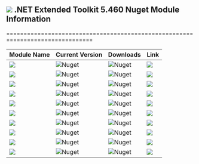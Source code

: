 ## <img src="https://github.com/Wagnerp/Krypton-NET-Version-Dashboard/blob/master/Assets/Icons/PNG/KR%2064%20%20x%2064%20Orange.png" /> .NET Extended Toolkit 5.460 Nuget Module Information

===============================================================================

| Module Name | Current Version | Downloads | Link |
|---|---|---|---|
| <img src="https://img.shields.io/badge/Module-Core-orange.svg" /> | ![Nuget](https://img.shields.io/nuget/v/KryptonExtendedToolkit5460CoreModule) | ![Nuget](https://img.shields.io/nuget/dt/KryptonExtendedToolkit5460CoreModule?color=brightgreen) |  <a href="https://www.nuget.org/packages/KryptonExtendedToolkit5460CoreModule/"><img src="https://img.shields.io/badge/Download-Link-9cf.svg" /></a> |
| <img src="https://img.shields.io/badge/Module-Colour Controls-orange.svg" /> | ![Nuget](https://img.shields.io/nuget/v/KryptonExtendedToolkit5460ExtendedColourControlsModule) | ![Nuget](https://img.shields.io/nuget/dt/KryptonExtendedToolkit5460ExtendedColourControlsModule?color=brightgreen) | <a href="https://www.nuget.org/packages/KryptonExtendedToolkit5460ExtendedColourControlsModule/"><img src="https://img.shields.io/badge/Download-Link-9cf.svg" /></a> |
| <img src="https://img.shields.io/badge/Module-Dialogs-orange.svg" /> | ![Nuget](https://img.shields.io/nuget/v/KryptonExtendedToolkit5460ExtendedDialogsModule) | ![Nuget](https://img.shields.io/nuget/dt/KryptonExtendedToolkit5460ExtendedDialogsModule?color=brightgreen) | <a href="https://www.nuget.org/packages/KryptonExtendedToolkit5460ExtendedDialogsModule/"><img src="https://img.shields.io/badge/Download-Link-9cf.svg" /></a> |
| <img src="https://img.shields.io/badge/Module-Menu & Toolbar Items-orange.svg" /> | ![Nuget](https://img.shields.io/nuget/v/KryptonExtendedToolkit5460ExtendedMenuAndToolbarItemsModule) | ![Nuget](https://img.shields.io/nuget/dt/KryptonExtendedToolkit5460ExtendedMenuAndToolbarItemsModule?color=brightgreen) |<a href="https://www.nuget.org/packages/KryptonExtendedToolkit5460ExtendedMenuAndToolbarItemsModule/"><img src="https://img.shields.io/badge/Download-Link-9cf.svg" /></a> |
| <img src="https://img.shields.io/badge/Module-Extended Standard Controls-orange" /> | ![Nuget](https://img.shields.io/nuget/v/KryptonExtendedToolkit5460ExtendedStandardControlsModule) | ![Nuget](https://img.shields.io/nuget/dt/KryptonExtendedToolkit5460ExtendedStandardControlsModule?color=brightgreen) | <a href="https://www.nuget.org/packages/KryptonExtendedToolkit5460ExtendedStandardControlsModule/"><img src="https://img.shields.io/badge/Download-Link-9cf.svg" /></a> |
| <img src="https://img.shields.io/badge/Module-Floating Menu & Toolbars-orange.svg" /> | ![Nuget](https://img.shields.io/nuget/v/KryptonExtendedToolkit5460FloatingMenuAndToolbarsModule) | ![Nuget](https://img.shields.io/nuget/dt/KryptonExtendedToolkit5460FloatingMenuAndToolbarsModule?color=brightgreen) | <a href="https://www.nuget.org/packages/KryptonExtendedToolkit5460FloatingMenuAndToolbarsModule/"><img src="https://img.shields.io/badge/Download-Link-9cf.svg" /></a> |
| <img src="https://img.shields.io/badge/Module-IO Components-orange.svg" /> | ![Nuget](https://img.shields.io/nuget/v/KryptonExtendedToolkit5460IOComponentsModule) | ![Nuget](https://img.shields.io/nuget/dt/KryptonExtendedToolkit5460IOComponentsModule?color=brightgreen) | <a href="https://www.nuget.org/packages/KryptonExtendedToolkit5460IOComponentsModule/"><img src="https://img.shields.io/badge/Download-Link-9cf.svg" /></a> |
| <img src="https://img.shields.io/badge/Module-Krypton Outlook Grid-orange.svg" /> | ![Nuget](https://img.shields.io/nuget/v/KryptonExtendedToolkit5460KryptonOutlookGridModule) | ![Nuget](https://img.shields.io/nuget/dt/KryptonExtendedToolkit5460KryptonOutlookGridModule?color=brightgreen) | <a href="https://www.nuget.org/packages/KryptonExtendedToolkit5460KryptonOutlookGridModule/"><img src="https://img.shields.io/badge/Download-Link-9cf.svg" /></a> |
| <img src="https://img.shields.io/badge/Module-Navi Suite-orange.svg" /> | ![Nuget](https://img.shields.io/nuget/v/KryptonExtendedToolkit5460NaviSuiteModule) | ![Nuget](https://img.shields.io/nuget/dt/KryptonExtendedToolkit5460NaviSuiteModule?color=brightgreen) | <a href="https://www.nuget.org/packages/KryptonExtendedToolkit5460NaviSuiteModule/"><img src="https://img.shields.io/badge/Download-Link-9cf.svg" /></a> |
| <img src="https://img.shields.io/badge/Module-Task Dialogs-orange.svg" /> | ![Nuget](https://img.shields.io/nuget/v/KryptonExtendedToolkit5460TaskDialogsModule) | ![Nuget](https://img.shields.io/nuget/dt/KryptonExtendedToolkit5460TaskDialogsModule?color=brightgreen) | <a href="https://www.nuget.org/packages/KryptonExtendedToolkit5460TaskDialogsModule/"><img src="https://img.shields.io/badge/Download-Link-9cf.svg" /></a> |